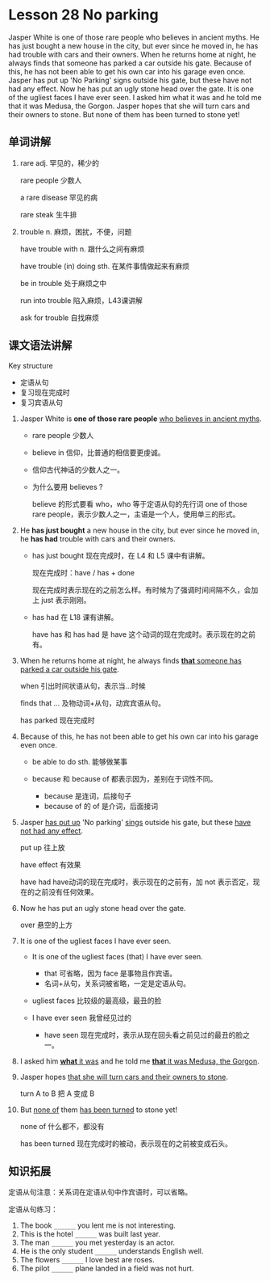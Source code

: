 # Lesson 28 No parking

Jasper White is one of those rare people who believes in ancient myths. He has just bought a new house in the city, but ever since he moved in, he has had trouble with cars and their owners. When he returns home at night, he always finds that someone has parked a car outside his gate. Because of this, he has not been able to get his own car into his garage even once. Jasper has put up 'No Parking' signs outside his gate, but these have not had any effect. Now he has put an ugly stone head over the gate. It is one of the ugliest faces I have ever seen. I asked him what it was and he told me that it was Medusa, the Gorgon. Jasper hopes that she will turn cars and their owners to stone. But none of them has been turned to stone yet!



## 单词讲解

1. rare adj. 罕见的，稀少的

   rare people 少数人

   a rare disease 罕见的病

   rare steak 生牛排
   
   
   
2. trouble n. 麻烦，困扰，不便，问题

   have trouble with n. 跟什么之间有麻烦

   have trouble (in) doing sth. 在某件事情做起来有麻烦
   
   be in trouble 处于麻烦之中
   
   run into trouble 陷入麻烦，L43课讲解
   
   ask for trouble 自找麻烦
   
   
   
## 课文语法讲解

Key structure

- 定语从句
- 复习现在完成时
- 复习宾语从句



1. Jasper White is **one of those rare people** <u>who believes in ancient myths</u>.

   - rare people 少数人

   - believe in 信仰，比普通的相信要更虔诚。
   - 信仰古代神话的少数人之一。

   - 为什么要用 believes ?

     believe 的形式要看 who，who 等于定语从句的先行词 one of those rare people，表示少数人之一，主语是一个人，使用单三的形式。

     

2. He **has just bought** a new house in the city, but ever since he moved in, he **has had** trouble with cars and their owners.

   - has just bought 现在完成时，在 L4 和 L5 课中有讲解。

     现在完成时：have / has + done

     现在完成时表示现在的之前怎么样。有时候为了强调时间间隔不久，会加上 just 表示刚刚。

   - has had 在 L18 课有讲解。

     have has 和 has had 是 have 这个动词的现在完成时。表示现在的之前有。

   

3. When he returns home at night, he always finds <u>**that** someone has parked a car outside his gate</u>.

   when 引出时间状语从句，表示当...时候

   finds that ... 及物动词+从句，动宾宾语从句。

   has parked 现在完成时

   

4. Because of this, he has not been able to get his own car into his garage even once.

   - be able to do sth. 能够做某事

   - because 和 because of 都表示因为，差别在于词性不同。
     - because 是连词，后接句子
     - because of 的 of 是介词，后面接词

   

5. Jasper <u>has put up</u> 'No parking' <u>sings</u> outside his gate, but these <u>have not had any effect</u>.

   put up 往上放

   have effect 有效果

   have had have动词的现在完成时，表示现在的之前有，加 not 表示否定，现在的之前没有任何效果。

   

6. Now he has put an ugly stone head over the gate.

   over 悬空的上方

   

7. It is one of the ugliest faces I have ever seen.

   - It is one of the ugliest faces (that) I have ever seen.
     - that 可省略，因为 face 是事物且作宾语。
     - 名词+从句，关系词被省略，一定是定语从句。

   - ugliest faces 比较级的最高级，最丑的脸

   - I have ever seen 我曾经见过的
     - have seen 现在完成时，表示从现在回头看之前见过的最丑的脸之一。

   

8. I asked him <u>**what** it was</u> and he told me <u>**that** it was Medusa, the Gorgon</u>.

   

9. Jasper hopes <u>that she will turn cars and their owners to stone</u>.

   turn A to B 把 A 变成 B

   

10. But <u>none of</u> them <u>has been turned</u> to stone yet!

    none of 什么都不，都没有

    has been turned 现在完成时的被动，表示现在的之前被变成石头。

   

## 知识拓展

定语从句注意：关系词在定语从句中作宾语时，可以省略。

定语从句练习：

1. The book `______` you lent me is not interesting.
2. This is the hotel `______` was built last year.
3. The man `______` you met yesterday is an actor.
4. He is the only student `______` understands English well.
5. The flowers `______` I love best are roses.
6. The pilot `______` plane landed in a field was not hurt.







   